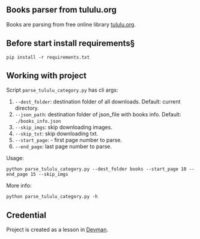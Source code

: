 ## Books parser from tululu.org

Books are parsing from free online library [tululu.org](https://tululu.org).

## Before start install requirements§

~~~
pip install -r requirements.txt
~~~

## Working with project

Script `parse_tululu_category.py` has cli args:

1. `--dest_folder`: destination folder of all downloads. Default: current directory.
2. `--json_path`: destination folder of json_file with books info. Default: `./books_info.json`
3. `--skip_imgs`: skip downloading images.
4. `--skip_txt`: skip downloading txt.
5. `--start_page`: - first page number to parse.
6. `--end_page`: last page number to parse.

Usage:

~~~
python parse_tululu_category.py --dest_folder books --start_page 10 --end_page 15 --skip_imgs 
~~~

More info:

~~~
python parse_tululu_category.py -h
~~~

## Credential

Project is created as a lesson in [Devman](https://dvmn.org/modules/website-layout-for-pydev/). 


